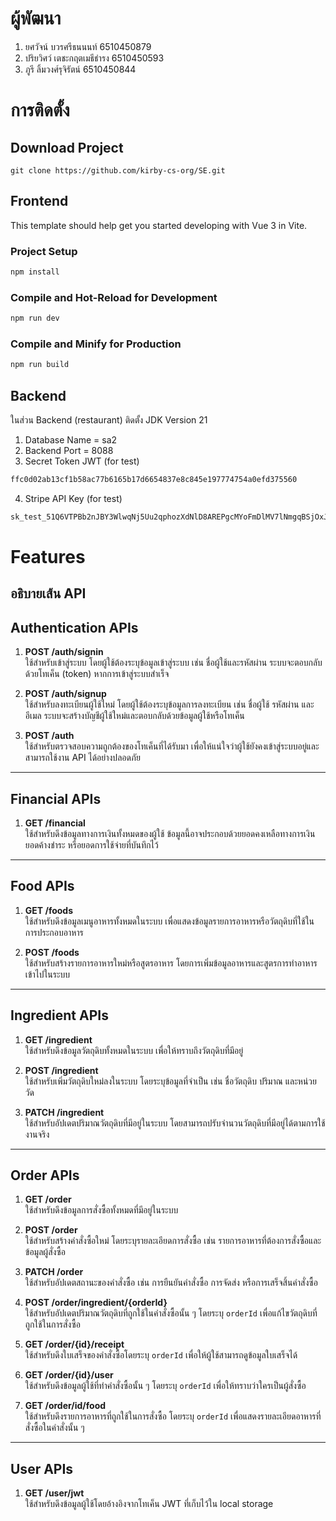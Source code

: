 # ผู้พัฒนา

1. ยศวัจน์ บวรศรีธนนนท์ 6510450879
2. ปริยวิศว์ เตชะกฤตเมธีธำรง 6510450593
3. ภูรี ลิ้มวงศ์รุจิรัตน์ 6510450844

# การติดตั้ง

## Download Project

```
git clone https://github.com/kirby-cs-org/SE.git
```

## Frontend

This template should help get you started developing with Vue 3 in Vite.

### Project Setup

```sh
npm install
```

### Compile and Hot-Reload for Development

```sh
npm run dev
```

### Compile and Minify for Production

```sh
npm run build
```

## Backend

ในส่วน Backend (restaurant) ติดตั้ง JDK Version 21

1. Database Name = sa2
2. Backend Port = 8088
3. Secret Token JWT (for test)

```sh
ffc0d02ab13cf1b58ac77b6165b17d6654837e8c845e197774754a0efd375560
```

4. Stripe API Key (for test)

```sh
sk_test_51Q6VTPBb2nJBY3WlwqNj5Uu2qphozXdNlD8AREPgcMYoFmDlMV7lNmgqBSjOxJKM7mWZ6uvVQR8DUbHFQcWomM2i009gCYwWNX
```

# Features

## อธิบายเส้น API

## Authentication APIs

1. **POST /auth/signin**  
   ใช้สำหรับเข้าสู่ระบบ โดยผู้ใช้ต้องระบุข้อมูลเข้าสู่ระบบ เช่น ชื่อผู้ใช้และรหัสผ่าน ระบบจะตอบกลับด้วยโทเค็น (token) หากการเข้าสู่ระบบสำเร็จ

2. **POST /auth/signup**  
   ใช้สำหรับลงทะเบียนผู้ใช้ใหม่ โดยผู้ใช้ต้องระบุข้อมูลการลงทะเบียน เช่น ชื่อผู้ใช้ รหัสผ่าน และอีเมล ระบบจะสร้างบัญชีผู้ใช้ใหม่และตอบกลับด้วยข้อมูลผู้ใช้หรือโทเค็น

3. **POST /auth**  
   ใช้สำหรับตรวจสอบความถูกต้องของโทเค็นที่ได้รับมา เพื่อให้แน่ใจว่าผู้ใช้ยังคงเข้าสู่ระบบอยู่และสามารถใช้งาน API ได้อย่างปลอดภัย

---

## Financial APIs

1. **GET /financial**  
   ใช้สำหรับดึงข้อมูลทางการเงินทั้งหมดของผู้ใช้ ข้อมูลนี้อาจประกอบด้วยยอดคงเหลือทางการเงิน ยอดค้างชำระ หรือยอดการใช้จ่ายที่บันทึกไว้

---

## Food APIs

1. **GET /foods**  
   ใช้สำหรับดึงข้อมูลเมนูอาหารทั้งหมดในระบบ เพื่อแสดงข้อมูลรายการอาหารหรือวัตถุดิบที่ใช้ในการประกอบอาหาร

2. **POST /foods**  
   ใช้สำหรับสร้างรายการอาหารใหม่หรือสูตรอาหาร โดยการเพิ่มข้อมูลอาหารและสูตรการทำอาหารเข้าไปในระบบ

---

## Ingredient APIs

1. **GET /ingredient**  
   ใช้สำหรับดึงข้อมูลวัตถุดิบทั้งหมดในระบบ เพื่อให้ทราบถึงวัตถุดิบที่มีอยู่

2. **POST /ingredient**  
   ใช้สำหรับเพิ่มวัตถุดิบใหม่ลงในระบบ โดยระบุข้อมูลที่จำเป็น เช่น ชื่อวัตถุดิบ ปริมาณ และหน่วยวัด

3. **PATCH /ingredient**  
   ใช้สำหรับอัปเดตปริมาณวัตถุดิบที่มีอยู่ในระบบ โดยสามารถปรับจำนวนวัตถุดิบที่มีอยู่ได้ตามการใช้งานจริง

---

## Order APIs

1. **GET /order**  
   ใช้สำหรับดึงข้อมูลการสั่งซื้อทั้งหมดที่มีอยู่ในระบบ

2. **POST /order**  
   ใช้สำหรับสร้างคำสั่งซื้อใหม่ โดยระบุรายละเอียดการสั่งซื้อ เช่น รายการอาหารที่ต้องการสั่งซื้อและข้อมูลผู้สั่งซื้อ

3. **PATCH /order**  
   ใช้สำหรับอัปเดตสถานะของคำสั่งซื้อ เช่น การยืนยันคำสั่งซื้อ การจัดส่ง หรือการเสร็จสิ้นคำสั่งซื้อ

4. **POST /order/ingredient/{orderId}**  
   ใช้สำหรับอัปเดตปริมาณวัตถุดิบที่ถูกใช้ในคำสั่งซื้อนั้น ๆ โดยระบุ `orderId` เพื่อแก้ไขวัตถุดิบที่ถูกใช้ในการสั่งซื้อ

5. **GET /order/{id}/receipt**  
   ใช้สำหรับดึงใบเสร็จของคำสั่งซื้อโดยระบุ `orderId` เพื่อให้ผู้ใช้สามารถดูข้อมูลใบเสร็จได้

6. **GET /order/{id}/user**  
   ใช้สำหรับดึงข้อมูลผู้ใช้ที่ทำคำสั่งซื้อนั้น ๆ โดยระบุ `orderId` เพื่อให้ทราบว่าใครเป็นผู้สั่งซื้อ

7. **GET /order/id/food**  
   ใช้สำหรับดึงรายการอาหารที่ถูกใช้ในการสั่งซื้อ โดยระบุ `orderId` เพื่อแสดงรายละเอียดอาหารที่สั่งซื้อในคำสั่งนั้น ๆ

---

## User APIs

1. **GET /user/jwt**  
   ใช้สำหรับดึงข้อมูลผู้ใช้โดยอ้างอิงจากโทเค็น JWT ที่เก็บไว้ใน local storage
